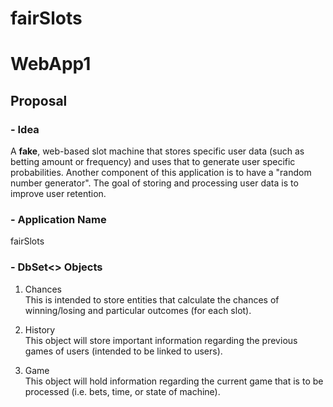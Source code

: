 # fairSlots
# WebApp1

## Proposal

### - Idea
A **fake**, web-based slot machine that stores specific user data (such as betting amount or frequency) and uses that to generate user specific probabilities. Another component of this application is to have a "random number generator". The goal of storing and processing user data is to improve user retention.

### - Application Name
fairSlots

### - DbSet<> Objects
1. Chances\
This is intended to store entities that calculate the chances of winning/losing and particular outcomes (for each slot).

2. History\
This object will store important information regarding the previous games of users (intended to be linked to users).

3. Game\
This object will hold information regarding the current game that is to be processed (i.e. bets, time, or state of machine).
